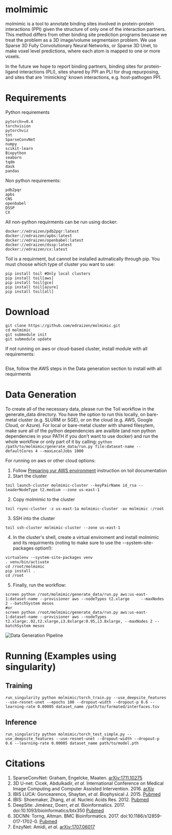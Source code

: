 # molmimic

molmimic is a tool to annotate binding sites involved in protein-protein interactions (PPI) given the structure of only one of the interaction partners. This method differs from other binding site prediction programs becuase we treat the problem as a 3D image/volume segmentaion problem. We use Sparse 3D Fully Convolutionary Neural Networks, or Sparse 3D Unet, to make voxel level predictions, where each atom is mapped to one or more voxels.

In the future we hope to report binding partners, binding sites for protein-ligand interactions (PLI), sites shared by PPI an PLI for drug repurposing, and sites that are 'mimicking' known interactions, e.g. host-pathogen PPI.

# Requirements
Python requirements
```
pytorch>=0.4
torchvision
pytorchviz
tnt
SparseConvNet
numpy
scikit-learn
Biopython
seaborn
tqdm
dask
pandas
```
Non python requirements:
```
pdb2pqr
apbs
CNS
openbabel
DSSP
CX
```
All non-python requirments can be run using docker:
```
docker://edraizen/pdb2pqr:latest
docker://edraizen/apbs:latest
docker://edraizen/openbabel:latest
docker://edraizen/dssp:latest
docker://edraizen/cx:latest
```

Toil is a requirment, but cannot be installed autmatically through pip. You must choose which type of cluster you want to use:
```
pip install toil #Only local clusters
pip install toil[aws]
pip install toil[gce]
pip install toil[azure]
pip install toil[all]
```
# Download
```
git clone https://github.com/edraizen/molmimic.git
cd molmimic
git submodule init
git submodule update
```
If not running on aws or cloud-based cluster, install module with all requirements:
```python setup.py install
```
Else, follow the AWS steps in the Data generation section to install with all requirments

# Data Generation
To create all of the necessary data, please run the Toil workflow in the generate_data directory. You have the option to run this locally, on bare-metal cluster (e.g. SLURM or SGE), or on the cloud (e.g. AWS, Google Cloud, or Azure). For local or bare-metal cluster with shared filesytem, make sure all of the python dependencies are availble (and non python dependencies in your PATH if you don't want to use docker) and run the whole workflow or only part of it by calling:
```python /path/to/molmimic/generate_data/run.py file:dataset-name --defaultCores 4 --maxLocalJobs 1000```

For running on aws or other cloud options:
1) Follow [Preparing yur AWS environment](https://toil.readthedocs.io/en/3.15.0/running/cloud/amazon.html#preparing-your-aws-environment) instruction on toil documentation
1) Start the cluster
```
toil launch-cluster molmimic-cluster --keyPairName id_rsa --leaderNodeType t2.medium --zone us-east-1
```
2) Copy molmimic to the cluster
```
toil rsync-cluster -z us-east-1a molmimic-cluster -av molmimic :/root
```
3) SSH into the cluster
```
toil ssh-cluster molmimic-cluster --zone us-east-1
```
4) In the cluster's shell, create a virtual enviroment and install molmimic and its requirments (noting to make sure to use the --system-site-packages option!):
```
virtualenv --system-site-packages venv
. venv/bin/activate
cd /root/molmimic
pip install .
cd /root
```
5) Finally, run the workflow:
```
screen python /root/molmimic/generate_data/run.py aws:us-east-1:dataset-name --provisioner aws --nodeTypes t2.xlarge	 --maxNodes 2 --batchSystem mesos
#or
screen python /root/molmimic/generate_data/run.py aws:us-east-1:dataset-name --provisioner aws --nodeTypes t2.xlarge:.02,t2.xlarge,i3.8xlarge:0.95,i3.8xlarge, --maxNodes 2 --batchSystem mesos
```

![Data Generation Pipeline](figures/data_generation_pipeline.png)

# Running (Examples using singularity)
## Training 
```shell
run_singularity python molmimic/torch_train.py --use_deepsite_features --use-resnet-unet --epochs 100 --dropout-width --dropout-p 0.6 --learning-rate 0.00005 dataset_name /path/to/formated/interfaces.tsv
```

## Inference
```shell
run_singularity python molmimic/torch_test_simple.py --use_deepsite_features --use-resnet-unet --dropout-width --dropout-p 0.6 --learning-rate 0.00005 dataset_name path/to/model.pth
```

# Citations
1. SparseConvNet: Graham, Engelcke, Maaten. [arXiv:1711.10275](https://arxiv.org/abs/1711.10275)
2. 3D U-net: Cicek, Abdulkadir, *et al.* International Conference on Medical Image Computing and Computer Assisted Intervention. 2016. [arXiv](https://arxiv.org/abs/1606.06650)
3. IBIS LUCA: Goncearenco, Shaytan, *et al.* Biophysical J. 2015. [Pubmed](https://www.ncbi.nlm.nih.gov/pubmed/26213149)
4. IBIS: Shoemaker, Zhang, *et al.* Nucleic Acids Res. 2012. [Pubmed](https://www.ncbi.nlm.nih.gov/pubmed/22102591)
5. DeepSite: Jiménez, Doerr, *et al.* Bioinformatics. 2017. doi:10.1093/bioinformatics/btx350 [Pubmed](https://www.ncbi.nlm.nih.gov/pubmed/28575181)
6. 3DCNN: Torng, Altman. BMC Bioinformatics. 2017. doi:10.1186/s12859-017-1702-0. [Pubmed](https://www.ncbi.nlm.nih.gov/pubmed/28615003)
7. EnzyNet: Amidi, *et al.* [arXiv:1707.06017](https://arxiv.org/abs/1707.06017)

